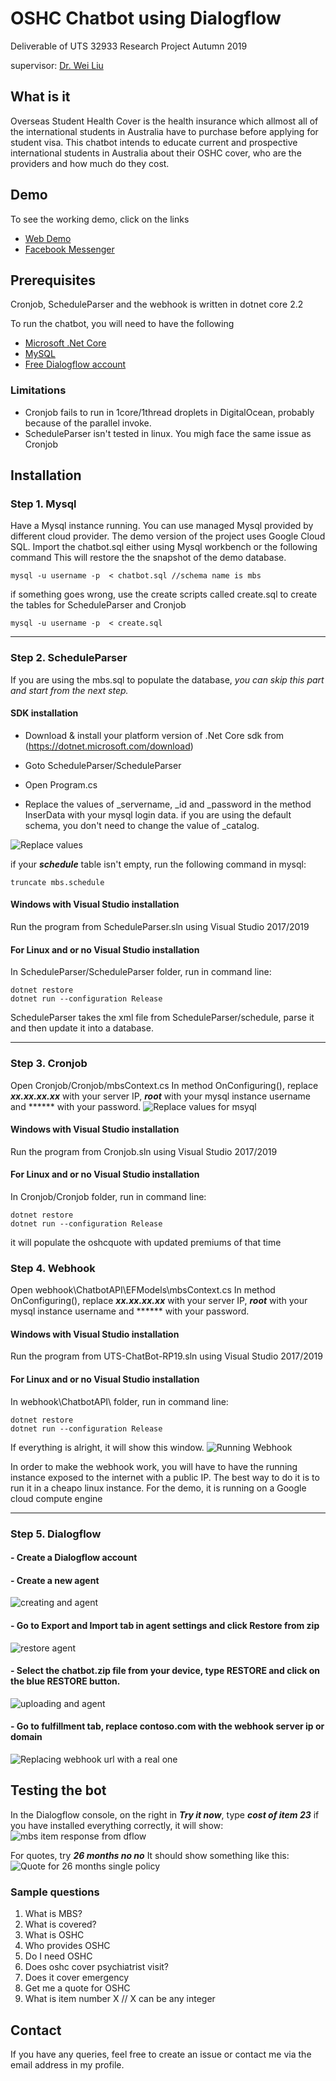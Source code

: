 ﻿
# OSHC Chatbot using Dialogflow

Deliverable of UTS 32933 Research Project Autumn 2019

supervisor: [Dr. Wei Liu](https://www.uts.edu.au/staff/wei.liu)

## What is it

Overseas Student Health Cover is the health insurance which allmost all of the international students in Australia have to purchase before applying for student visa. 
This chatbot intends to educate current and prospective international students in Australia about their OSHC cover, who are the providers and how much do they cost.

## Demo
To see the working demo, click on the links

- [Web Demo](https://bot.dialogflow.com/oshcme)
- [Facebook Messenger](m.me/322067718473863)

## Prerequisites

Cronjob, ScheduleParser and the webhook is written in dotnet core 2.2

To run the chatbot, you will need to have the following

 - [Microsoft .Net Core](https://dotnet.microsoft.com/download)
 - [MySQL](https://dev.mysql.com/downloads/mysql/)
 - [Free Dialogflow account](https://console.dialogflow.com)
### Limitations
- Cronjob fails to run in 1core/1thread droplets in DigitalOcean, probably because of the parallel invoke.
- ScheduleParser isn't tested in linux. You migh face the same issue as Cronjob

## Installation

###  Step 1. Mysql


Have a Mysql instance running. You can use managed Mysql provided by different cloud provider. The demo version of the project uses Google Cloud SQL.
Import the chatbot.sql either using Mysql workbench or the following command
This will restore the the snapshot of the demo database.
```
mysql -u username -p  < chatbot.sql //schema name is mbs
```

if something goes wrong, use the create scripts called create.sql to create the tables for ScheduleParser and Cronjob
```
mysql -u username -p  < create.sql
```
___

### Step 2. ScheduleParser

If you are using the mbs.sql to populate the database, *you can skip this part and start from the next step.*
#### SDK installation
- Download & install your platform version of .Net Core sdk from (https://dotnet.microsoft.com/download)

- Goto ScheduleParser/ScheduleParser
- Open Program.cs
- Replace the values of _servername, _id and _password in the method InserData with your mysql login data.
if you are using the default schema, you don't need to change the value of _catalog.

![Replace values](https://i.imgur.com/q2ohZAb.png)

if your ***schedule*** table isn't empty, run the following command in mysql:
```
truncate mbs.schedule
```
#### Windows with Visual Studio installation
Run the program from ScheduleParser.sln using Visual Studio 2017/2019

#### For Linux and or no Visual Studio installation
In ScheduleParser/ScheduleParser folder,
run in command line:
```
dotnet restore
dotnet run --configuration Release
```
ScheduleParser takes the xml file from ScheduleParser/schedule, parse it and then update it into a database.

-----
### Step 3. Cronjob

Open Cronjob/Cronjob/mbsContext.cs
In method OnConfiguring(),
replace ***xx.xx.xx.xx*** with your server IP, ***root*** with your mysql instance username and ****** with your password.
![Replace values for msyql](https://i.imgur.com/PjOxLg7.png)

#### Windows with Visual Studio installation
Run the program from Cronjob.sln using Visual Studio 2017/2019

#### For Linux and or no Visual Studio installation
In Cronjob/Cronjob folder,
run in command line:
```
dotnet restore
dotnet run --configuration Release
```
it will populate the oshcquote with updated premiums of that time

### Step 4. Webhook
Open webhook\ChatbotAPI\EFModels\mbsContext.cs
In method OnConfiguring(),
replace ***xx.xx.xx.xx*** with your server IP, ***root*** with your mysql instance username and ****** with your password.
#### Windows with Visual Studio installation
Run the program from UTS-ChatBot-RP19.sln using Visual Studio 2017/2019

#### For Linux and or no Visual Studio installation
In webhook\ChatbotAPI\ folder,
run in command line:
```
dotnet restore
dotnet run --configuration Release
```
If everything is alright, it will show this window.
![Running Webhook](https://i.imgur.com/4cNonOI.jpg)

In order to make the webhook work, you will have to have the running instance exposed to the internet with a public IP. The best way to do it is to run it in a cheapo linux instance. For the demo, it is running on a Google cloud compute engine
___
### Step 5. Dialogflow

#### - Create a Dialogflow account
#### - Create a new agent
![creating and agent](https://i.imgur.com/6TtruC2.png)



#### - Go to Export and Import tab in agent settings and click Restore from zip


![restore agent](https://i.imgur.com/Esq0Ouc.png)

#### - Select the chatbot.zip file from your device, type RESTORE and click on the blue RESTORE button.
![uploading and agent](https://i.imgur.com/JR75xVP.png)

#### - Go to fulfillment tab, replace contoso.com with the webhook server ip or domain
![Replacing webhook url with a real one](https://i.imgur.com/GFOlO9c.png)

## Testing the bot

In the Dialogflow console, on the right in ***Try it now***, type
***cost of item 23***
if you have installed everything correctly, it will show:
![mbs item response from dflow](https://i.imgur.com/bVsHWR4.png)

For quotes, try
***26 months no no***
It should show something like this:
![Quote for 26 months single policy](https://i.imgur.com/9xiHap3.png)

### Sample questions

 1. What is MBS?
 2. What is covered?
 3. What is OSHC
 4. Who provides OSHC
 5. Do I need OSHC
 6. Does oshc cover psychiatrist visit?
 7. Does it cover emergency
 8. Get me a quote for OSHC
 9. What is item number X // X can be any integer

## Contact 

If you have any queries, feel free to create an issue or contact me via the email address in my profile.